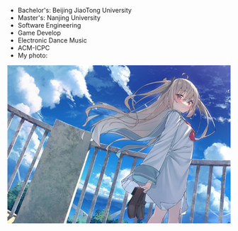 - Bachelor's: Beijing JiaoTong University
- Master's: Nanjing University
- Software Engineering
- Game Develop
- Electronic Dance Music
- ACM-ICPC
- My photo:

![Atri](6c2e9028b9dc86c3c50d8973e2f30654_GSWNqPOXEAAYQNC_format=jpg&name=small.jpg)
